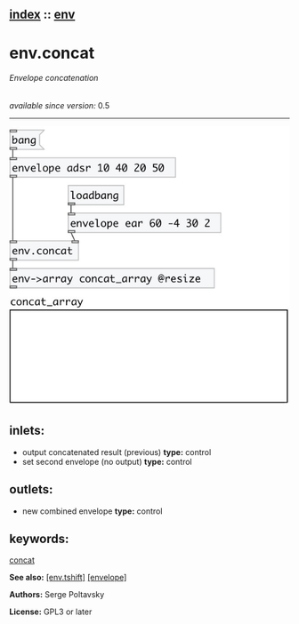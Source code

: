 [index](index.html) :: [env](category_env.html)
---

# env.concat

###### Envelope concatenation

*available since version:* 0.5

---




[![example](../examples/img/env.concat.jpg)](../examples/pd/env.concat.pd)









## inlets:

* output concatenated result (previous) 
__type:__ control<br>
* set second envelope (no output) 
__type:__ control<br>



## outlets:

* new combined envelope
__type:__ control<br>



## keywords:

[concat](keywords/concat.html)



**See also:**
[\[env.tshift\]](env.tshift.html)
[\[envelope\]](envelope.html)




**Authors:** Serge Poltavsky




**License:** GPL3 or later





